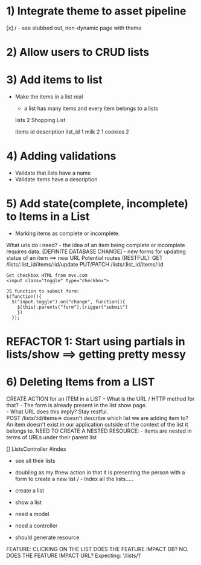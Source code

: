 # 1) Integrate theme to asset pipeline

  [x]   / - see stubbed out, non-dynamic page with theme

# 2) Allow users to CRUD lists

# 3) Add items to list
  - Make the items in a list real
    - a list has many items and every item belongs to a lists

    lists
    2       Shopping List

    items
    id      description   list_id
    1           milk        2
    1           cookies     2

# 4) Adding validations
  - Validate that lists have a name
  - Validate items have a description

# 5) Add state(complete, incomplete) to Items in a List
  - Marking items as complete or incomplete.

  What urls do i need?
    - the idea of an item being complete or incomplete requires data. [DEFINITE DATABASE CHANGE]
    - new forms for updating status of an item ==> new URL
    Potential routes (RESTFUL):
    GET /lists/:list_id/items/:id/update
    PUT/PATCH /lists/:list_id/items/:id

    Get checkbox HTML from mvc.com
    <input class="toggle" type="checkbox">

    JS function to submit form:
    $(function(){
      $("input.toggle").on("change", function(){
        $(this).parents("form").trigger("submit")
        })
      });

  # REFACTOR 1: Start using partials in lists/show ==> getting pretty messy


# 6) Deleting Items from a LIST





  CREATE ACTION for an ITEM in a LIST - What is the URL / HTTP method for that?
    - The form is already present in the list show page.  
    - What URL does this imply?  Stay restful.  
        POST /lists/:id/items=> doesn't describe which list we are adding item to?
        An item doesn't exist in our application outside of the context of the list it belongs to.
        NEED TO CREATE A NESTED RESOURCE:
          - items are nested in terms of URLs under their parent list

[] ListsController
#index
  - see all their lists
  - doubling as my #new action in that it is presenting the person with a form to create a new list
  / - Index all the lists.....

- create a list
- show a list


- need a model
- need a controller
- should generate resource

FEATURE: CLICKING ON THE LIST
DOES THE FEATURE IMPACT DB?  NO.
DOES THE FEATURE IMPACT URL? Expecting:  '/lists/1'
